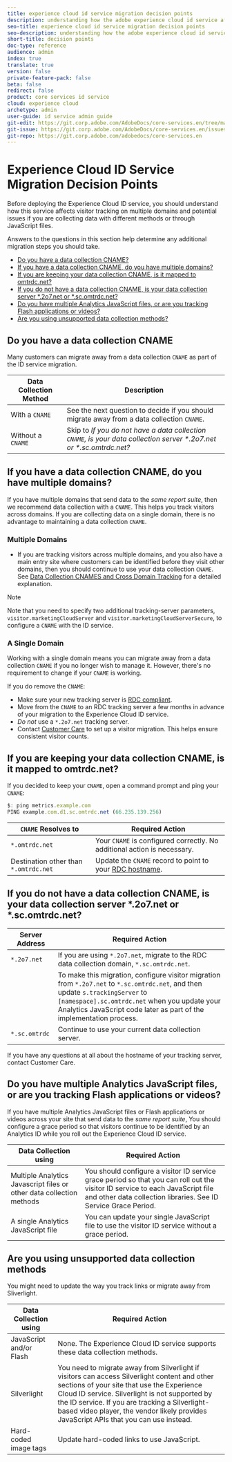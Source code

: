 ```yaml
---
title: experience cloud id service migration decision points
description: understanding how the adobe experience cloud id service affects visitor tracking on multiple domains and potential issues if you are collecting data with different methods or through javascript files
seo-title: experience cloud id service migration decision points
seo-description: understanding how the adobe experience cloud id service affects visitor tracking on multiple domains and potential issues if you are collecting data with different methods or through javascript files
short-title: decision points
doc-type: reference
audience: admin
index: true
translate: true
version: false
private-feature-pack: false
beta: false
redirect: false
product: core services id service
cloud: experience cloud
archetype: admin
user-guide: id service admin guide
git-edit: https://git.corp.adobe.com/AdobeDocs/core-services.en/tree/master/help/id-service/reference/reference-analytics/reference-analytics-migration-decisions.md
git-issue: https://git.corp.adobe.com/AdobeDocs/core-services.en/issues/new
git-repo: https://git.corp.adobe.com/adobedocs/core-services.en
---
```

<!--Meta Data Values

**Required Meta for search optimization and page data**

title: free text string

description: free text string

seo-title: free text string

seo-description: free text string

**Optional Meta for extended capabilities**

audience:
all (default), admin, developer, end-user
 
index: true (default), false
 
translate:
true (default), false
 
doc-type:
reference (default), tutorials

version:
false (default), Classic, Standard, 6.5, 6.4, 6.3, 6.2
 
private-feature-pack:
false (default), true
 
beta:
false (default), true
 
redirect:
false (default), pathname
-->

# Experience Cloud ID Service Migration Decision Points

Before deploying the Experience Cloud ID service, you should understand how this service affects visitor tracking on multiple domains and potential issues if you are collecting data with different methods or through JavaScript files.

Answers to the questions in this section help determine any additional migration steps you should take.

+ [Do you have a data collection CNAME?](reference-analytics-migration-decisions.md)
+ [If you have a data collection CNAME, do you have multiple domains?](reference-analytics-migration-decisions.md) 
+ [If you are keeping your data collection CNAME, is it mapped to omtrdc.net?](reference-analytics-migration-decisions.md) 
+ [If you do not have a data collection CNAME, is your data collection server \*.2o7.net or \*.sc.omtrdc.net?](reference-analytics-migration-decisions.md) 
+ [Do you have multiple Analytics JavaScript files, or are you tracking Flash applications or videos?](reference-analytics-migration-decisions.md)
+ [Are you using unsupported data collection methods?](reference-analytics-migration-decisions.md) 

## Do you have a data collection CNAME

Many customers can migrate away from a data collection `CNAME` as part of the ID service migration.

| Data Collection Method | Description                                                                                                          |
| ---------------------- | -------------------------------------------------------------------------------------------------------------------- |
| With a `CNAME`         | See the next question to decide if you should migrate away from a data collection `CNAME`.                             |
| Without a `CNAME`      | Skip to *If you do not have a data collection `CNAME`, is your data collection server \*.2o7.net or \*.sc.omtrdc.net?* |

## If you have a data collection CNAME, do you have multiple domains?

If you have multiple domains that send data to the *same report suite*, then we recommend data collection with a `CNAME`. This helps you track visitors across domains. If you are collecting data on a single domain, there is no advantage to maintaining a data collection `CNAME`.

### Multiple Domains

+ If you are tracking visitors across multiple domains, and you also have a main entry site where customers can be identified before they visit other domains, then you should continue to use your data collection `CNAME`. See [Data Collection CNAMES and Cross Domain Tracking](mcvid_cname.html#) for a detailed explanation.

>[!NOTE]
>Note that you need to specify two additional tracking-server parameters, `visitor.marketingCloudServer` and `visitor.marketingCloudServerSecure`, to configure a `CNAME` with the ID service.

### A Single Domain

Working with a single domain means you can migrate away from a data collection `CNAME` if you no longer wish to manage it. However, there's no requirement to change if your `CNAME` is working.

If you do remove the `CNAME`:

+ Make sure your new tracking server is [RDC compliant](https://marketing.adobe.com/resources/help/en_US/whitepapers/rdc/).
+ Move from the `CNAME` to an RDC tracking server a few months in advance of your migration to the Experience Cloud ID service.
+ *Do not* use a `*.2o7.net` tracking server.
+ Contact [Customer Care](https://helpx.adobe.com/marketing-cloud/contact-support.html) to set up a visitor migration. This helps ensure consistent visitor counts.

## If you are keeping your data collection CNAME, is it mapped to omtrdc.net?

If you decided to keep your `CNAME`, open a command prompt and ping your `CNAME`:

```javascript
$: ping metrics.example.com
PING example.com.d1.sc.omtrdc.net (66.235.139.256)
```

| `CNAME` Resolves to                     | Required Action                                                                                                             |
| ------------------------------------- | --------------------------------------------------------------------------------------------------------------------------- |
| `*.omtrdc.net`                        | Your `CNAME` is configured correctly. No additional action is necessary.                                                      |
| Destination other than `*.omtrdc.net` | Update the `CNAME` record to point to your [RDC hostname](https://marketing.adobe.com/resources/help/en_US/whitepapers/rdc/). |

## If you do not have a data collection CNAME, is your data collection server \*.2o7.net or \*.sc.omtrdc.net?
| Server Address | Required Action                                                                                                                                                                                                                                                                                                                                              |
| -------------- | ------------------------------------------------------------------------------------------------------------------------------------------------------------------------------------------------------------------------------------------------------------------------------------------------------------------------------------------------------------ |
| `*.2o7.net`    | If you are using `*.2o7.net`, migrate to the RDC data collection domain, `*.sc.omtrdc.net`.                                                                                                                                                                                                                                                                  |
|                | To make this migration, configure visitor migration from `*.2o7.net` to `*.sc.omtrdc.net`, and then update `s.trackingServer` to `[namespace].sc.omtrdc.net` when you update your Analytics JavaScript code later as part of the implementation process. |
| `*.sc.omtrdc`  | Continue to use your current data collection server.     |                                                 

If you have any questions at all about the hostname of your tracking server, contact Customer Care.

## Do you have multiple Analytics JavaScript files, or are you tracking Flash applications or videos?

If you have multiple Analytics JavaScript files or Flash applications or videos across your site that send data to the *same report suite*, You should configure a grace period so that visitors continue to be identified by an Analytics ID while you roll out the Experience Cloud ID service.

| Data Collection using                                                | Required Action                                                                                                                                                                                  |
| -------------------------------------------------------------------- | ------------------------------------------------------------------------------------------------------------------------------------------------------------------------------------------------ |
| Multiple Analytics Javascript files or other data collection methods | You should configure a visitor ID service grace period so that you can roll out the visitor ID service to each JavaScript file and other data collection libraries. See ID Service Grace Period. |
| A single Analytics JavaScript file                                   | You can update your single JavaScript file to use the visitor ID service without a grace period.                                                                                                 |

## Are you using unsupported data collection methods

You might need to update the way you track links or migrate away from Sliverlight.

| Data Collection using   | Required Action                                                                                                                                                                                                                                                                                                                           |
| ----------------------- | ----------------------------------------------------------------------------------------------------------------------------------------------------------------------------------------------------------------------------------------------------------------------------------------------------------------------------------------- |
| JavaScript and/or Flash | None. The Experience Cloud ID service supports these data collection methods.                                                                                                                                                                                                                                                             |
| Silverlight             | You need to migrate away from Silverlight if visitors can access Silverlight content and other sections of your site that use the Experience Cloud ID service. Silverlight is not supported by the ID service. If you are tracking a Silverlight-based video player, the vendor likely provides JavaScript APIs that you can use instead. |
| Hard-coded image tags   | Update hard-coded links to use JavaScript.                                                                                                                                                                                                                                                                                                |